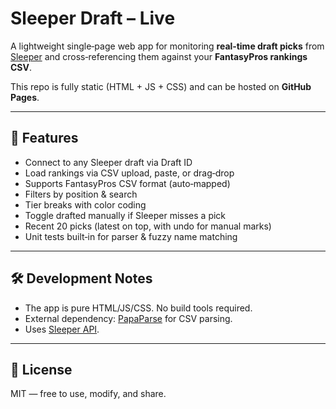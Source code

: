 # Sleeper Draft – Live

A lightweight single‑page web app for monitoring **real‑time draft picks** from [Sleeper](https://sleeper.com) and cross‑referencing them against your **FantasyPros rankings CSV**.

This repo is fully static (HTML + JS + CSS) and can be hosted on **GitHub Pages**.

---

## 🚀 Features
- Connect to any Sleeper draft via Draft ID
- Load rankings via CSV upload, paste, or drag‑drop
- Supports FantasyPros CSV format (auto‑mapped)
- Filters by position & search
- Tier breaks with color coding
- Toggle drafted manually if Sleeper misses a pick
- Recent 20 picks (latest on top, with undo for manual marks)
- Unit tests built‑in for parser & fuzzy name matching

---

## 🛠 Development Notes
- The app is pure HTML/JS/CSS. No build tools required.
- External dependency: [PapaParse](https://www.papaparse.com/) for CSV parsing.
- Uses [Sleeper API](https://docs.sleeper.com/).

---

## 📄 License
MIT — free to use, modify, and share.
